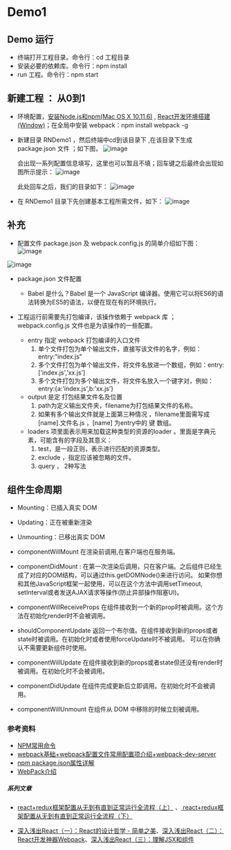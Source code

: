 # Demo1

## Demo 运行
* 终端打开工程目录。命令行：cd 工程目录
* 安装必要的依赖库。命令行：npm install
* run 工程。命令行：npm start

## 新建工程 ： 从0到1
* 环境配置，[安装Node.js和npm(Mac OS X 10.11.6)](http://www.jianshu.com/p/d35e1b495dd8) , [React开发环境搭建(Window)](https://github.com/lostlz/first-react-project)；在全局中安装 webpack：npm install webpack -g

* 新建目录 RNDemo1 ，然后终端中cd到该目录下 ,在该目录下生成 package.json 文件 ；如下图，
  ![image](https://github.com/itwyhuaing/YHReactDemo/blob/master/RNDemo1/images/d1_1.png)

  会出现一系列配置信息填写，这里也可以暂且不填；回车键之后最终会出现如图所示提示：
  ![image](https://github.com/itwyhuaing/YHReactDemo/blob/master/RNDemo1/images/d2_2.png)

  此处回车之后，我们的目录如下：
  ![image](https://github.com/itwyhuaing/YHReactDemo/blob/master/RNDemo1/images/d3_3.png)

* 在 RNDemo1 目录下先创建基本工程所需文件，如下：
  ![image](https://github.com/itwyhuaing/YHReactDemo/blob/master/RNDemo1/images/d4_4.png)

## 补充

* 配置文件 package.json 及 webpack.config.js 的简单介绍如下图：
 ![image](https://github.com/itwyhuaing/YHReactDemo/blob/master/RNDemo1/images/pz_1.png)

 ![image](https://github.com/itwyhuaing/YHReactDemo/blob/master/RNDemo1/images/pz_2.png)

* package.json 文件配置
  * Babel 是什么？Babel 是一个 JavaScript 编译器。使用它可以将ES6的语法转换为ES5的语法，以便在现在有的环境执行。

* 工程运行前需要先打包编译，该操作依赖于 webpack 库 ； webpack.config.js 文件也是为该操作的一些配置。
  * entry 指定 webpack 打包编译的入口文件
    1. 单个文件打包为单个输出文件，直接写该文件的名字，例如：entry:"index.js"
    2. 多个文件打包为单个输出文件，将文件名放进一个数组，例如：entry:['index.js',’xx.js’]
    3. 多个文件打包为多个输出文件，将文件名放入一个键字对，例如：entry:{a:'index.js',b:’xx.js’}
  * output 是定 打包结果文件名及位置
    1. path为定义输出文件夹，filename为打包结果文件的名称。
    2. 如果有多个输出文件就是上面第三种情况 ，filename里面需写成 [name].文件名.js ，[name] 为entry中的 键 数组。
  * loaders 项里面表示用来加载这种类型的资源的loader 。里面是字典元素，可能含有的字段及其意义：
    1. test，是一段正则，表示进行匹配的资源类型。
    2. exclude ，指定应该被忽略的文件。
    3. query ， 2种写法

## 组件生命周期

*  Mounting：已插入真实 DOM
*  Updating：正在被重新渲染
*  Unmounting：已移出真实 DOM

*  componentWillMount        在渲染前调用,在客户端也在服务端。
*  componentDidMount :       在第一次渲染后调用，只在客户端。之后组件已经生成了对应的DOM结构，可以通过this.getDOMNode()来进行访问。 如果你想和其他JavaScript框架一起使用，可以在这个方法中调用setTimeout, setInterval或者发送AJAX请求等操作(防止异部操作阻塞UI)。
*  componentWillReceiveProps 在组件接收到一个新的prop时被调用。这个方法在初始化render时不会被调用。
*  shouldComponentUpdate     返回一个布尔值。在组件接收到新的props或者state时被调用。在初始化时或者使用forceUpdate时不被调用。 可以在你确认不需要更新组件时使用。
*  componentWillUpdate       在组件接收到新的props或者state但还没有render时被调用。在初始化时不会被调用。
*  componentDidUpdate        在组件完成更新后立即调用。在初始化时不会被调用。
*  componentWillUnmount      在组件从 DOM 中移除的时候立刻被调用。

### 参考资料
* [NPM常用命令](http://www.cnblogs.com/PeunZhang/p/5553574.html)
* [webpack基础+webpack配置文件常用配置项介绍+webpack-dev-server](http://www.cnblogs.com/QxQstar/p/5961387.html)
* [npm package.json属性详解](http://www.cnblogs.com/tzyy/p/5193811.html#_h1_20)
* [WebPack介绍](http://www.68kejian.com/app/detail.html?id=76&&c=442&&name=WebPack介绍)
##### 系列文章
* [react+redux框架配置从无到有直到正常运行全流程（上）](http://blog.csdn.net/lx376693576/article/details/54591142) 、[ react+redux框架配置从无到有直到正常运行全流程（下）](http://blog.csdn.net/lx376693576/article/details/54602957)

* [深入浅出React（一）：React的设计哲学 - 简单之美](http://www.infoq.com/cn/articles/react-art-of-simplity)、[深入浅出React（二）：React开发神器Webpack](http://www.infoq.com/cn/articles/react-and-webpack)、[深入浅出React（三）：理解JSX和组件
](http://www.infoq.com/cn/articles/react-jsx-and-component/)
